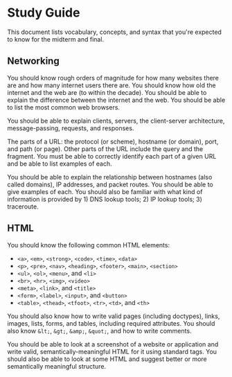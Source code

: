 Study Guide
===========

This document lists vocabulary, concepts, and syntax that you're
expected to know for the midterm and final.

Networking
----------

You should know rough orders of magnitude for how many websites there
are and how many internet users there are. You should know how old the
internet and the web are (to within the decade). You should be able to
explain the difference between the internet and the web. You should be
able to list the most common web browsers.

You should be able to explain clients, servers, the client-server
architecture, message-passing, requests, and responses.

The parts of a URL: the protocol (or scheme), hostname (or domain),
port, and path (or page). Other parts of the URL include the query and
the fragment. You must be able to correctly identify each part of a
given URL and be able to list examples of each.

You should be able to explain the relationship between hostnames (also
called domains), IP addresses, and packet routes. You should be able
to give examples of each. You should also be familiar with what kind
of information is provided by 1) DNS lookup tools; 2) IP lookup tools;
3) traceroute.

HTML
----

You should know the following common HTML elements:

- `<a>`, `<em>`, `<strong>`, `<code>`, `<time>`, `<data>`
- `<p>`, `<pre>`, `<nav>`, `<heading>`, `<footer>`, `<main>`, `<section>`
- `<ul>`, `<ol>`, `<menu>`, and `<li>`
- `<br>`, `<hr>`, `<img>`, `<video>`
- `<meta>`, `<link>`, and `<title>`
- `<form>`, `<label>`, `<input>`, and `<button>`
- `<table>`, `<thead>`, `<tfoot>`, `<tr>`, `<td>`, and `<th>`

You should also know how to write valid pages (including doctypes),
links, images, lists, forms, and tables, including required
attributes. You should also know `&lt;`, `&gt;`, `&amp;`, `&quot;`,
and how to write comments.

You should be able to look at a screenshot of a website or application
and write valid, semantically-meaningful HTML for it using standard
tags. You should also be able to look at some HTML and suggest better
or more semantically meaningful structure.
